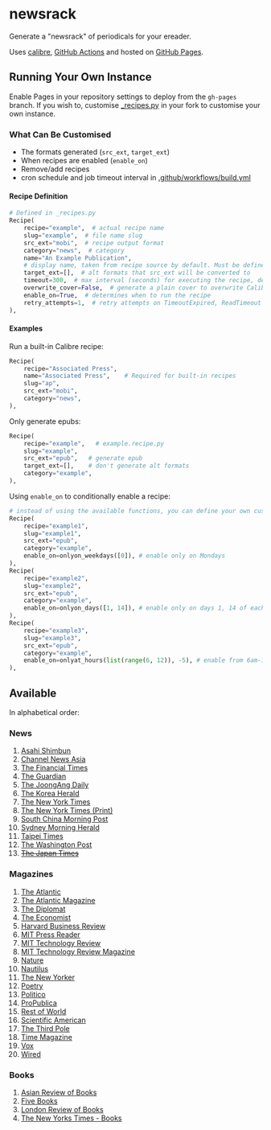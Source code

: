 
# newsrack

Generate a "newsrack" of periodicals for your ereader.

Uses [calibre](https://calibre-ebook.com/), [GitHub Actions](.github/workflows/build.yml) and hosted on [GitHub Pages](https://pages.github.com/).

## Running Your Own Instance

Enable Pages in your repository settings to deploy from the `gh-pages` branch. If you wish to, customise [_recipes.py](_recipes.py) in your fork to customise your own instance.

### What Can Be Customised

- The formats generated (`src_ext`, `target_ext`)
- When recipes are enabled (`enable_on`)
- Remove/add recipes
- cron schedule and job timeout interval in [.github/workflows/build.yml](.github/workflows/build.yml)

#### Recipe Definition

```python
# Defined in _recipes.py
Recipe(
    recipe="example",  # actual recipe name
    slug="example",  # file name slug
    src_ext="mobi",  # recipe output format
    category="news",  # category
    name="An Example Publication",
    # display name, taken from recipe source by default. Must be defined for built-in recipes.
    target_ext=[],  # alt formats that src_ext will be converted to
    timeout=300,  # max interval (seconds) for executing the recipe, default 180 seconds
    overwrite_cover=False,  # generate a plain cover to overwrite Calibre's
    enable_on=True,  # determines when to run the recipe
    retry_attempts=1,  # retry attempts on TimeoutExpired, ReadTimeout
),
```

#### Examples

Run a built-in Calibre recipe:

```python
Recipe(
    recipe="Associated Press",
    name="Associated Press",    # Required for built-in recipes
    slug="ap",
    src_ext="mobi",
    category="news",
),
```

Only generate epubs:

```python
Recipe(
    recipe="example",   # example.recipe.py
    slug="example",
    src_ext="epub",   # generate epub
    target_ext=[],    # don't generate alt formats
    category="example",
),
```

Using `enable_on` to conditionally enable a recipe:

```python
# instead of using the available functions, you can define your own custom functions for enable_on
Recipe(
    recipe="example1",
    slug="example1",
    src_ext="epub",
    category="example",
    enable_on=onlyon_weekdays([0]), # enable only on Mondays
),
Recipe(
    recipe="example2",
    slug="example2",
    src_ext="epub",
    category="example",
    enable_on=onlyon_days([1, 14]), # enable only on days 1, 14 of each month
),
Recipe(
    recipe="example3",
    slug="example3",
    src_ext="epub",
    category="example",
    enable_on=onlyat_hours(list(range(6, 12)), -5), # enable from 6am-11.59am daily, for the timezone UTC-5
),

```


## Available

In alphabetical order:

### News
1. [Asahi Shimbun](https://www.asahi.com/ajw/)
2. [Channel News Asia](https://www.channelnewsasia.com/)
3. [The Financial Times](https://www.ft.com/)
4. [The Guardian](https://www.theguardian.com/international)
5. [The JoongAng Daily](https://koreajoongangdaily.joins.com/)
6. [The Korea Herald](https://koreaherald.com/)
7. [The New York Times](https://www.nytimes.com/)
8. [The New York Times (Print)](https://www.nytimes.com/section/todayspaper)
9. [South China Morning Post](https://www.scmp.com/)
10. [Sydney Morning Herald](https://www.smh.com.au/)
11. [Taipei Times](https://www.taipeitimes.com/)
12. [The Washington Post](https://www.washingtonpost.com/)
13. ~~[The Japan Times](https://www.japantimes.co.jp/)~~

### Magazines
1. [The Atlantic](https://www.theatlantic.com/)
2. [The Atlantic Magazine](https://www.theatlantic.com/magazine/)
3. [The Diplomat](https://thediplomat.com/)
4. [The Economist](https://www.economist.com/printedition)
5. [Harvard Business Review](https://hbr.org/magazine)
6. [MIT Press Reader](https://thereader.mitpress.mit.edu/)
7. [MIT Technology Review](https://www.technologyreview.com/)
8. [MIT Technology Review Magazine](https://www.technologyreview.com/magazine/)
9. [Nature](https://www.nature.com/nature/current-issue/)
10. [Nautilus](https://nautil.us/)
11. [The New Yorker](https://www.newyorker.com/)
12. [Poetry](https://www.poetryfoundation.org/poetrymagazine)
13. [Politico](https://www.politico.com/)
14. [ProPublica](https://www.propublica.org/)
15. [Rest of World](https://restofworld.org)
16. [Scientific American](https://www.scientificamerican.com/)
17. [The Third Pole](https://www.thethirdpole.net/)
18. [Time Magazine](https://time.com/magazine/)
19. [Vox](https://www.vox.com/)
20. [Wired](https://www.wired.com/magazine/)

### Books
1. [Asian Review of Books](https://asianreviewofbooks.com)
2. [Five Books](https://fivebooks.com/)
3. [London Review of Books](https://www.lrb.co.uk/)
4. [The New Yorks Times - Books](https://www.nytimes.com/section/books)
